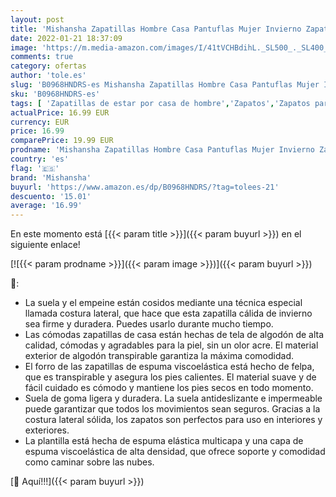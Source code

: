 ```yaml
---
layout: post
title: 'Mishansha Zapatillas Hombre Casa Pantuflas Mujer Invierno Zapatillas de Estar Cálido Slipper Forro Interior Zapatos de Invierno Castaña  Gr.44 EU'
date: 2022-01-21 18:37:09
image: 'https://m.media-amazon.com/images/I/41tVCHBdihL._SL500_._SL400_.jpg'
comments: true
category: ofertas
author: 'tole.es'
slug: 'B0968HNDRS-es Mishansha Zapatillas Hombre Casa Pantuflas Mujer Invierno...'
sku: 'B0968HNDRS-es'
tags: [ 'Zapatillas de estar por casa de hombre','Zapatos','Zapatos para hombre','Zapatos y complementos','mishansha','zapatos', ]
actualPrice: 16.99 EUR
currency: EUR
price: 16.99
comparePrice: 19.99 EUR
prodname: 'Mishansha Zapatillas Hombre Casa Pantuflas Mujer Invierno Zapatillas de Estar Cálido Slipper Forro Interior Zapatos de Invierno Castaña  Gr.44 EU'
country: 'es'
flag: '🇪🇸'
brand: 'Mishansha'
buyurl: 'https://www.amazon.es/dp/B0968HNDRS/?tag=tolees-21'
descuento: '15.01'
average: '16.99'
---
```


En este momento está [{{< param title >}}]({{< param buyurl >}}) en el siguiente enlace!

[![{{< param prodname >}}]({{< param image >}})]({{< param buyurl >}})

🔎:

- La suela y el empeine están cosidos mediante una técnica especial llamada costura lateral, que hace que esta zapatilla cálida de invierno sea firme y duradera. Puedes usarlo durante mucho tiempo.
- Las cómodas zapatillas de casa están hechas de tela de algodón de alta calidad, cómodas y agradables para la piel, sin un olor acre. El material exterior de algodón transpirable garantiza la máxima comodidad.
- El forro de las zapatillas de espuma viscoelástica está hecho de felpa, que es transpirable y asegura los pies calientes. El material suave y de fácil cuidado es cómodo y mantiene los pies secos en todo momento.
- Suela de goma ligera y duradera. La suela antideslizante e impermeable puede garantizar que todos los movimientos sean seguros. Gracias a la costura lateral sólida, los zapatos son perfectos para uso en interiores y exteriores.
- La plantilla está hecha de espuma elástica multicapa y una capa de espuma viscoelástica de alta densidad, que ofrece soporte y comodidad como caminar sobre las nubes.

[🛒 Aquí!!!]({{< param buyurl >}})
